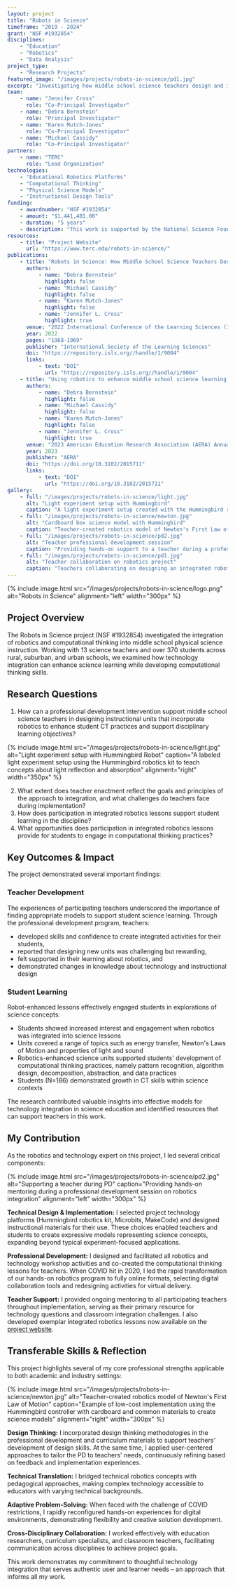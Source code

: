 ```yaml
---
layout: project
title: "Robots in Science"
timeframe: "2019 - 2024"
grant: "NSF #1932854"
disciplines:
    - "Education"
    - "Robotics"
    - "Data Analysis"
project_type:
    - "Research Projects"
featured_image: "/images/projects/robots-in-science/pd1.jpg"
excerpt: "Investigating how middle school science teachers design and implement integrated robotics units to enhance student learning in physical science while developing computational thinking practices."
team:
    - name: "Jennifer Cross"
      role: "Co-Principal Investigator"
    - name: "Debra Bernstein"
      role: "Principal Investigator"
    - name: "Karen Mutch-Jones"
      role: "Co-Principal Investigator"
    - name: "Michael Cassidy"
      role: "Co-Principal Investigator"
partners:
    - name: "TERC"
      role: "Lead Organization"
technologies:
    - "Educational Robotics Platforms"
    - "Computational Thinking"
    - "Physical Science Models"
    - "Instructional Design Tools"
funding:
    - awardnumber: "NSF #1932854"
    - amount: "$1,441,401.00"
    - duration: "5 years"
    - description: "This work is supported by the National Science Foundation under Grant #1932854. Any opinions, findings, and conclusions or recommendations expressed in this material are those of the author(s) and do not necessarily reflect the views of the National Science Foundation."
resources:
    - title: "Project Website"
      url: "https://www.terc.edu/robots-in-science/"
publications:
    - title: "Robots in Science: How Middle School Science Teachers Design Integrated Robotics Units For Their Science Classes"
      authors:
          - name: "Debra Bernstein"
            highlight: false
          - name: "Michael Cassidy"
            highlight: false
          - name: "Karen Mutch-Jones"
            highlight: false
          - name: "Jennifer L. Cross"
            highlight: true
      venue: "2022 International Conference of the Learning Sciences (ICLS)"
      year: 2022
      pages: "1968-1969"
      publisher: "International Society of the Learning Sciences"
      doi: "https://repository.isls.org//handle/1/9004"
      links:
          - text: "DOI"
            url: "https://repository.isls.org//handle/1/9004"
    - title: "Using robotics to enhance middle school science learning: Examining teachers' design goals for integrated lessons"
      authors:
          - name: "Debra Bernstein"
            highlight: false
          - name: "Michael Cassidy"
            highlight: false
          - name: "Karen Mutch-Jones"
            highlight: false
          - name: "Jennifer L. Cross"
            highlight: true
      venue: "2023 American Education Research Association (AERA) Annual Meeting"
      year: 2023
      publisher: "AERA"
      doi: "https://doi.org/10.3102/2015711"
      links:
          - text: "DOI"
            url: "https://doi.org/10.3102/2015711"
gallery:
    - full: "/images/projects/robots-in-science/light.jpg"
      alt: "Light experiment setup with Hummingbird"
      caption: "A light experiment setup created with the Hummingbird robotics kit showing components labeled for teaching physics concepts"
    - full: "/images/projects/robots-in-science/newton.jpg"
      alt: "Cardboard box science model with Hummingbird"
      caption: "Teacher-created robotics model of Newton's First Law of Motion using the Hummingbird controller"
    - full: "/images/projects/robots-in-science/pd2.jpg"
      alt: "Teacher professional development session"
      caption: "Providing hands-on support to a teacher during a professional development workshop on robotics integration"
    - full: "/images/projects/robots-in-science/pd1.jpg"
      alt: "Teacher collaboration on robotics project"
      caption: "Teachers collaborating on designing an integrated robotics science lesson during professional development"
---
```


{% include image.html src="/images/projects/robots-in-science/logo.png" alt="Robots in Science" alignment="left" width="300px" %}

## Project Overview

The Robots in Science project (NSF #1932854) investigated the integration of robotics and computational thinking into middle school physical science instruction. Working with 13 science teachers and over 370 students across rural, suburban, and urban schools, we examined how technology integration can enhance science learning while developing computational thinking skills.

## Research Questions

1. How can a professional development intervention support middle school science teachers in designing instructional units that incorporate robotics to enhance student CT practices and support disciplinary learning objectives?

{% include image.html src="/images/projects/robots-in-science/light.jpg" alt="Light experiment setup with Hummingbird Robot" caption="A labeled light experiment setup using the Hummingbird robotics kit to teach concepts about light reflection and absorption" alignment="right" width="350px" %}

2. What extent does teacher enactment reflect the goals and principles of the approach to integration, and what challenges do teachers face during implementation?
3. How does participation in integrated robotics lessons support student learning in the discipline?
4. What opportunities does participation in integrated robotics lessons provide for students to engage in computational thinking practices?

## Key Outcomes & Impact

The project demonstrated several important findings:

### Teacher Development

The experiences of participating teachers underscored the importance of finding appropriate models to support student science learning. Through the professional development program, teachers:

-   developed skills and confidence to create integrated activities for their students,
-   reported that designing new units was challenging but rewarding,
-   felt supported in their learning about robotics, and
-   demonstrated changes in knowledge about technology and instructional design

### Student Learning

Robot-enhanced lessons effectively engaged students in explorations of science concepts:

-   Students showed increased interest and engagement when robotics was integrated into science lessons
-   Units covered a range of topics such as energy transfer, Newton's Laws of Motion and properties of light and sound
-   Robotics-enhanced science units supported students' development of computational thinking practices, namely pattern recognition, algorithm design, decomposition, abstraction, and data practices
-   Students (N=186) demonstrated growth in CT skills within science contexts

The research contributed valuable insights into effective models for technology integration in science education and identified resources that can support teachers in this work.

## My Contribution

As the robotics and technology expert on this project, I led several critical components:

{% include image.html src="/images/projects/robots-in-science/pd2.jpg" alt="Supporting a teacher during PD" caption="Providing hands-on mentoring during a professional development session on robotics integration" alignment="left" width="300px" %}

**Technical Design & Implementation:** I selected project technology platforms (Hummingbird robotics kit, Microbits, MakeCode) and designed instructional materials for their use. These choices enabled teachers and students to create expressive models representing science concepts, expanding beyond typical experiment-focused applications.

**Professional Development:** I designed and facilitated all robotics and technology workshop activities and co-created the computational thinking lessons for teachers. When COVID hit in 2020, I led the rapid transformation of our hands-on robotics program to fully online formats, selecting digital collaboration tools and redesigning activities for virtual delivery.

**Teacher Support:** I provided ongoing mentoring to all participating teachers throughout implementation, serving as their primary resource for technology questions and classroom integration challenges. I also developed exemplar integrated robotics lessons now available on the [project website](https://www.terc.edu/robots-in-science/).

## Transferable Skills & Reflection

This project highlights several of my core professional strengths applicable to both academic and industry settings:

{% include image.html src="/images/projects/robots-in-science/newton.jpg" alt="Teacher-created robotics model of Newton's First Law of Motion" caption="Example of low-cost implementation using the Hummingbird controller with cardboard and common materials to create science models" alignment="right" width="300px" %}

**Design Thinking:** I incorporated design thinking methodologies in the professional development and curriculum materials to support teachers' development of design skills. At the same time, I applied user-centered approaches to tailor the PD to teachers' needs, continuously refining based on feedback and implementation experiences.

**Technical Translation:** I bridged technical robotics concepts with pedagogical approaches, making complex technology accessible to educators with varying technical backgrounds.

**Adaptive Problem-Solving:** When faced with the challenge of COVID restrictions, I rapidly reconfigured hands-on experiences for digital environments, demonstrating flexibility and creative solution development.

**Cross-Disciplinary Collaboration:** I worked effectively with education researchers, curriculum specialists, and classroom teachers, facilitating communication across disciplines to achieve project goals.

This work demonstrates my commitment to thoughtful technology integration that serves authentic user and learner needs – an approach that informs all my work.
